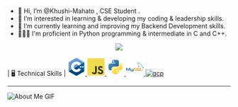 - 👋 Hi, I’m @Khushi-Mahato , CSE Student .
- 👀 I’m interested in learning & developing my coding & leadership skills.
- 🌱 I’m currently learning and improving my Backend Development skills.
- 👩🏻‍💻 I'm proficient in Python programming & intermediate in C and C++.

<!---
Khushi-Mahato/Khushi-Mahato is a ✨ special ✨ repository because its `README.md` (this file) appears on your GitHub profile.
You can click the Preview link to take a look at your changes.
--->
<p align="center">
<!--   <a href="https://github.com/DenverCoder1/readme-typing-svg"> -->
    <img src="https://readme-typing-svg.herokuapp.com?color=E22FE4&width=380&height=28&lines=Hi👋+I'm+Khushi+Mahato..;I'm+a+Coder+👩🏻‍💻.;Nice+To+Meet+You+....&center=true"></a></p>
<!--     <img src="https://readme-typing-svg.herokuapp.com?color=E22FE4&width=380&height=28&lines=Hi👋+I'm+Khushi+Mahato..;Microsoft+Student+Ambassador;Coder..;Nice+To+Meet+You+....&center=true"></a></p>
 -->
| 🖥️ Technical Skills | 


<a  href="https://www.w3schools.com/cpp/" target="__blank" rel="noreferrer">
    <img src="https://raw.githubusercontent.com/devicons/devicon/master/icons/cplusplus/cplusplus-original.svg" alt="cplusplus" width="40" height="40"/>
  </a>
  <a  href="https://developer.mozilla.org/en-US/docs/Web/JavaScript" target="__blank" rel="noreferrer">
    <img src="https://raw.githubusercontent.com/devicons/devicon/master/icons/javascript/javascript-original.svg" alt="javascript" width="40" height="40"/>
  </a>
  <a  href="https://www.python.org" target="__blank" rel="noreferrer">
       <img src="https://raw.githubusercontent.com/devicons/devicon/master/icons/python/python-original.svg" alt="python" width="40" height="40"/>
  </a>
  <a   href="https://www.mysql.com/" target="__blank" rel="noreferrer">
       <img src="https://raw.githubusercontent.com/devicons/devicon/master/icons/mysql/mysql-original-wordmark.svg" alt="mysql" width="40" height="40"/>
  </a>
  <a   href="https://cloud.google.com" target="__blank" rel="noreferrer">
    <img src="https://www.vectorlogo.zone/logos/google_cloud/google_cloud-icon.svg" alt="gcp" width="40" height="40"/>
  </a>
  
  ------
  <img src="https://github.com/7oSkaaa/7oSkaaa/blob/main/Images/about_me.gif?raw=true" alt="About Me GIF" width="180px">
<br/>
